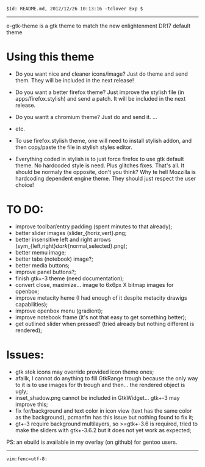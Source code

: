 `$Id: README.md, 2012/12/26 10:13:16 -tclover Exp $`

---

e-gtk-theme is a gtk theme to match the new enlightenment DR17 default theme

# Using this theme

* Do you want nice and cleaner icons/image? Just do theme and send them.
They will be included in the next release!

* Do you want a better firefox theme? Just improve the stylish file
(in apps/firefox.stylish) and send a patch. It will be included
in the next release.

* Do you wantt a chromium theme? Just do and send it. ...

* etc.

* To use firefox.stylish theme, one will need to install stylish addon, and
then copy/paste the file in stylish styles editor.

* Everything coded in stylish is to just force firefox to use gtk default
theme. No hardcoded style is need. Plus glitches fixes. That's all. It should
be normaly the opposite, don't you think? Why te hell Mozzilla is hardcoding
dependent engine theme. They should just respect the user choice!

# TO DO:

* improve toolbar/entry padding (spent minutes to that already);
* better slider images (slider_{horiz,vert}.png;
* better insensitive left and right arrows (sym_{left,right}_dark_{normal,selected}.png);
* better memu image;
* better tabs (notebook) image?;
* better media buttons;
* improve panel buttons?;
* finish gtk+-3 theme (need documentation);
* convert close, maximize... image to 6x6px X bitmap images for openbox;
* improve metacity heme (I had enough of it despite metacity drawigs capabilities);
* improve openbox menu (gradient);
* improve notebook frame (it's not that easy to get something better);
* get outlined slider when pressed? (tried already but nothing different is rendered);

# Issues:

* gtk stok icons may override provided icon theme ones;
* afailk, I cannot do anything to fill GtkRange trough because the only way to it is to
use images for th trough and then... the rendered object is ugly;
* inset_shadow.png cannot be included in GtkWidget... gtk+-3 may improve this;
* fix for/background and text color in icon view (text has the same color as the background),
pcmanfm has this issue but nothing found to fix it;
* gt+-3 require background multilayers, so >=gtk+-3.6 is required, tried to make the sliders
with gtk+-3.6.2 but it does not yet work as expected;

PS: an ebuild is available in my overlay (on github) for gentoo users.

---

`vim:fenc=utf-8:`
